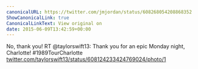 ```yaml
---
canonicalURL: https://twitter.com/jmjordan/status/608268054208868352
ShowCanonicalLink: true
CanonicalLinkText: View original on
date: 2015-06-09T13:42:59+00:00
---
```

No, thank you! RT @taylorswift13: Thank you for an epic Monday night, Charlotte! 
#1989TourCharlotte [twitter.com/taylorswift13/status/608124233424769024/photo/1](https://twitter.com/taylorswift13/status/608124233424769024/photo/1)
